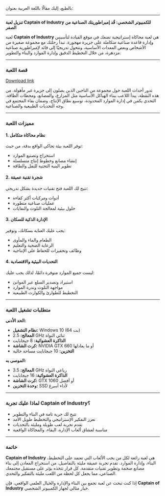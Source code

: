بالطبع، إليك مقالًا باللغة العربية بعنوان:

---

**تنزيل لعبة Captain of Industry للكمبيوتر الشخصي: قُد إمبراطوريتك الصناعية من الصفر**

لعبة **Captain of Industry** هي لعبة محاكاة إستراتيجية تضعك في موقع القيادة لتأسيس وإدارة قاعدة صناعية متكاملة على جزيرة مهجورة. تبدأ رحلتك مع مجموعة صغيرة من الأشخاص وبعض المعدات الأساسية، وتتحول تدريجيًا إلى قائد لإمبراطورية صناعية مزدهرة، من خلال التخطيط الدقيق وإدارة الموارد والبناء والتطوير.

---

### **قصة اللعبة**
[Download link]( https://igetintopc.info/download-latest-software-setup/)


تدور أحداث اللعبة حول مجموعة من الناجين الذين يصلون إلى جزيرة غير مأهولة. من هذه النقطة، يبدأ اللاعب ببناء الهياكل الأساسية مثل المزارع، والمصانع، ومحطات الطاقة. التحدي يكمن في إدارة الموارد المحدودة، توسيع نطاق الإنتاج، وضمان بقاء المجتمع في وجه التحديات الطبيعية والصناعية.

---

### **مميزات اللعبة**

#### **1. نظام محاكاة متكامل**

توفر اللعبة بيئة تحاكي الواقع بدقة، من حيث:

* استخراج وتصنيع الموارد
* إنشاء مصانع وخطوط إنتاج متسلسلة
* تطوير البنية التحتية للنقل والطاقة

#### **2. شجرة تقنية عميقة**

تتيح لك اللعبة فتح تقنيات جديدة بشكل تدريجي:

* أدوات ومركبات أكثر كفاءة
* عمليات صناعية متطورة
* حلول بيئية لمعالجة التلوث والنفايات

#### **3. الإدارة الذكية للسكان**

يجب عليك العناية بسكانك، وتوفير:

* الطعام والماء والمأوى
* الرعاية الصحية والتعليم
* وظائف وتحفيزات للحفاظ على الإنتاجية

#### **4. التحديات البيئية والاقتصادية**

ليست جميع الموارد متوفرة دائمًا، لذلك يجب عليك:

* استيراد وتصدير السلع عبر الموانئ
* مواجهة التلوث وندرة الموارد
* التخطيط للطوارئ والكوارث الطبيعية

---

### **متطلبات تشغيل اللعبة**

**الحد الأدنى:**

* **نظام التشغيل:** Windows 10 (64 بت)
* **المعالج:** 2.5 GHz ثنائي النواة
* **الذاكرة العشوائية:** 8 جيجابايت
* **كرت الشاشة:** NVIDIA GTX 660 أو ما يعادلها
* **التخزين:** 10 جيجابايت مساحة خالية

**الموصى به:**

* **المعالج:** 3.5 GHz رباعي النواة
* **الذاكرة العشوائية:** 16 جيجابايت
* **كرت الشاشة:** GTX 1060 أو أفضل
* **وحدة التخزين:** SSD لأداء أسرع

---

### **لماذا عليك تجربة Captain of Industry؟**

* تتيح لك حرية تامة في البناء والتطوير
* تعزز التفكير الإستراتيجي والتخطيط طويل الأمد
* تقدم تجربة لعب طويلة ومليئة بالتحديات
* مناسبة لعشاق ألعاب الإدارة، البقاء، والمحاكاة الواقعية

---

### **خاتمة**

**Captain of Industry** هي لعبة رائعة لكل من يحب الألعاب التي تعتمد على التخطيط، البناء، وإدارة الموارد. تقدم تجربة عميقة مليئة بالتفاصيل، من استخراج المعادن إلى بناء مصانع ضخمة وتطوير تقنيات متقدمة. كل قرار تتخذه يؤثر على مستقبل مجتمعك الصناعي، مما يجعل كل لحظة من اللعب مليئة بالتفكير والتحدي.

إذا كنت تبحث عن لعبة تجمع بين البناء والإدارة والخيال العلمي الواقعي، فإن **Captain of Industry** خيار مثالي لجهاز الكمبيوتر الشخصي.
